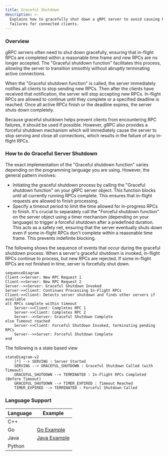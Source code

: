 ```yaml
---
title: Graceful Shutdown
description: >-
  Explains how to gracefully shut down a gRPC server to avoid causing RPC
  failures for connected clients.
---
```


### Overview

gRPC servers often need to shut down gracefully, ensuring that in-flight RPCs
are completed within a reasonable time frame and new RPCs are no longer
accepted. The "Graceful shutdown function" facilitates this process, allowing
the server to transition smoothly without abruptly terminating active
connections.

When the "Graceful shutdown function" is called, the server immediately
notifies all clients to stop sending new RPCs. Then after the clients have
received that notification, the server will stop accepting new RPCs. In-flight
RPCs are allowed to continue until they complete or a specified deadline is
reached. Once all active RPCs finish or the deadline expires, the server shuts
down completely.

Because graceful shutdown helps prevent clients from encountering RPC failures,
it should be used if possible.  However, gRPC also provides a forceful shutdown
mechanism which will immediately cause the server to stop serving and close all
connections, which results in the failure of any in-flight RPCs.

### How to do Graceful Server Shutdown

The exact implementation of the "Graceful shutdown function" varies depending on
the programming language you are using. However, the general pattern
involves:

- Initiating the graceful shutdown process by calling the "Graceful shutdown
  function" on your gRPC server object. This function blocks until all
  currently running RPCs complete. This ensures that in-flight requests are
  allowed to finish processing.
- Specify a timeout period to limit the time allowed for in-progress RPCs to
  finish. It's crucial to separately call the "Forceful shutdown function" on
  the server object using a timer mechanism (depending on your language) to
  trigger a forceful shutdown after a predefined duration. This
  acts as a safety net, ensuring that the server eventually shuts down even if
  some in-flight RPCs don't complete within a reasonable time frame. This
  prevents indefinite blocking.

The following shows the sequence of events that occur during the graceful
shutdown process. When a server's graceful shutdown is invoked, in-flight RPCs
continue to process, but new RPCs are rejected. If some in-flight RPCs are not
finished in time, server is forcefully shut down.
```mermaid
sequenceDiagram
Client->>Server: New RPC Request 1
Client->>Server: New RPC Request 2
Server-->>Server: Graceful Shutdown Invoked
Server->>Client: Continues Processing In-Flight RPCs
Client->>Client: Detects server shutdown and finds other servers if available
alt RPCs complete within timeout
    Server->>Client: Completes RPC 1
    Server->>Client: Completes RPC 2
    Server-->>Server: Graceful Shutdown Complete
else Timeout reached
    Server->>Client: Forceful Shutdown Invoked, terminating pending RPCs
    Server-->>Server: Forceful Shutdown Complete
end
```
The following is a state based view
```mermaid
stateDiagram-v2
    [*] --> SERVING : Server Started
    SERVING --> GRACEFUL_SHUTDOWN : Graceful Shutdown Called (with Timeout)
    GRACEFUL_SHUTDOWN --> TERMINATED : In-Flight RPCs Completed (Before Timeout)
    GRACEFUL_SHUTDOWN --> TIMER_EXPIRED : Timeout Reached
    TIMER_EXPIRED --> TERMINATED : Forceful Shutdown Called
```

### Language Support

| Language | Example          |
|----------|------------------|
| C++      |                  |
| Go       | [Go Example]     |
| Java     | [Java Example]   |
| Python   |                  |


[Go example]: https://github.com/grpc/grpc-go/tree/master/examples/features/gracefulstop
[Java example]: https://github.com/grpc/grpc-java/tree/master/examples/example-hostname/src/main/java/io/grpc/examples/hostname
